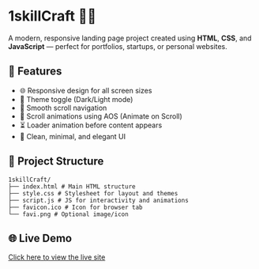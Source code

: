 # 1skillCraft 🔧✨

A modern, responsive landing page project created using **HTML**, **CSS**, and **JavaScript** — perfect for portfolios, startups, or personal websites.

## 🚀 Features

- 🌐 Responsive design for all screen sizes
- 🌙 Theme toggle (Dark/Light mode)
- 🔄 Smooth scroll navigation
- 🎯 Scroll animations using AOS (Animate on Scroll)
- ⏳ Loader animation before content appears
- 🎨 Clean, minimal, and elegant UI

## 📁 Project Structure
```
1skillCraft/
├── index.html # Main HTML structure
├── style.css # Stylesheet for layout and themes
├── script.js # JS for interactivity and animations
├── favicon.ico # Icon for browser tab
└── favi.png # Optional image/icon
```
## 🌐 Live Demo

[Click here to view the live site](https://yamuna-11-yamuna.github.io/SCT_WD_1/)
